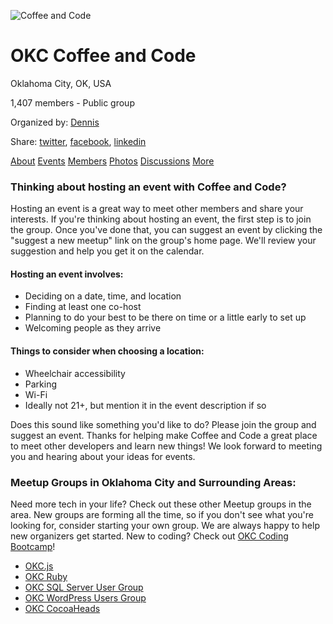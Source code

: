 
![Coffee and Code](https://secure.meetupstatic.com/photos/event/2/2/f/2/clean_466928946.webp)


# OKC Coffee and Code

Oklahoma City, OK, USA

1,407 members - Public group

Organized by: [Dennis](https://www.meetup.com/okc-coffee-and-code/members/19139441/)

Share: [twitter](https://twitter.com/intent/tweet?text=Check%20out%20OKC%20Coffee%20and%20Code%20https%3A%2F%2Fwww.meetup.com%2Fokc-coffee-and-code%2F), [facebook](https://www.facebook.com/sharer/sharer.php?u=https%3A%2F%2Fwww.meetup.com%2Fokc-coffee-and-code%2F), [linkedin](https://www.linkedin.com/shareArticle?mini=true&url=https%3A%2F%2Fwww.meetup.com%2Fokc-coffee-and-code%2F&title=OKC%20Coffee%20and%20Code&summary=OKC%20Coffee%20and%20Code%20in%20Oklahoma%20City%2C%20OK%20USA%20%7C%201%2C407%20members&source=Meetup)

[About](https://www.meetup.com/okc-coffee-and-code/about/)
[Events](https://www.meetup.com/okc-coffee-and-code/events/)
[Members](https://www.meetup.com/okc-coffee-and-code/members/)
[Photos](https://www.meetup.com/okc-coffee-and-code/photos/)
[Discussions](https://www.meetup.com/okc-coffee-and-code/discussions/)
[More](https://www.meetup.com/okc-coffee-and-code/)


### Thinking about hosting an event with Coffee and Code?
<p>
    Hosting an event is a great way to meet other members and share your interests. 
    If you're thinking about hosting an event, the first step is to join the group. 
    Once you've done that, you can suggest an event by clicking the "suggest a new meetup" 
    link on the group's home page. We'll review your suggestion and help you get it on the calendar.
</p>


#### Hosting an event involves:
<ul>
  <li>Deciding on a date, time, and location</li>
  <li>Finding at least one co-host</li>
  <li>Planning to do your best to be there on time or a little early to set up</li>
  <li>Welcoming people as they arrive</li>
</ul>

#### Things to consider when choosing a location:

<ul>
    <li>Wheelchair accessibility</li>
    <li>Parking</li>
    <li>Wi-Fi</li>
    <li>Ideally not 21+, but mention it in the event description if so</li>
</ul>

<p>
Does this sound like something you'd like to do? Please join the group and suggest an event.
Thanks for helping make Coffee and Code a great place to meet other developers and learn new things! 
We look forward to meeting you and hearing about your ideas for events.
</p>


### Meetup Groups in Oklahoma City and Surrounding Areas:

<p>
Need more tech in your life? Check out these other Meetup groups in the area.
New groups are forming all the time, so if you don't see what you're looking for,
consider starting your own group. We are always happy to help new organizers get started.
New to coding? Check out <a href="https://www.meetup.com/OKC-Coding-Bootcamp/">OKC Coding Bootcamp</a>!
</p>

- [OKC.js](https://www.meetup.com/okc-js/)
- [OKC Ruby](https://www.meetup.com/okcrb/)
- [OKC SQL Server User Group](https://www.meetup.com/OKCSQL/)
- [OKC WordPress Users Group](https://www.meetup.com/okcwordpress/)
- [OKC CocoaHeads](https://www.meetup.com/OKC-CocoaHeads/)
